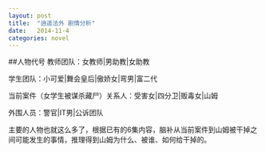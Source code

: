 ```yaml
---
layout: post
title:  "逍遥法外 剧情分析"
date:   2014-11-4
categories: novel
---
```


##人物代号
教师团队：女教师|男助教|女助教

学生团队：小可爱|舞会皇后|傲娇女|弯男|富二代

当前案件（女学生被谋杀藏尸）关系人：受害女|四分卫|贩毒女|山姆

外围人员：警官|IT男|公诉团队

主要的人物也就这么多了，根据已有的6集内容，脑补从当前案件到山姆被干掉之间可能发生的事情，推理得到山姆为什么、被谁、如何给干掉的。

##
